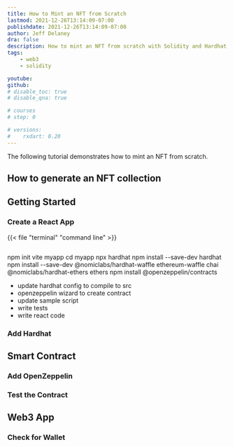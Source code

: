 ```yaml
---
title: How to Mint an NFT from Scratch
lastmod: 2021-12-26T13:14:09-07:00
publishdate: 2021-12-26T13:14:09-07:00
author: Jeff Delaney
dra: false
description: How to mint an NFT from scratch with Solidity and Hardhat
tags: 
    - web3
    - solidity

youtube: 
github: 
# disable_toc: true
# disable_qna: true

# courses
# step: 0

# versions:
#    rxdart: 0.20
---
```


The following tutorial demonstrates how to mint an NFT from scratch.


## How to generate  an NFT collection

## Getting Started

### Create a React App

{{< file "terminal" "command line" >}}
```bash

```

npm init vite myapp
cd myapp
npx hardhat
npm install --save-dev hardhat
npm install --save-dev @nomiclabs/hardhat-waffle ethereum-waffle chai @nomiclabs/hardhat-ethers ethers
npm install @openzeppelin/contracts

- update hardhat config to compile to src
- openzeppelin wizard to create contract
- update sample script
- write tests
- write react code

### Add Hardhat

## Smart Contract

### Add OpenZeppelin

### Test the Contract

## Web3 App

### Check for Wallet



